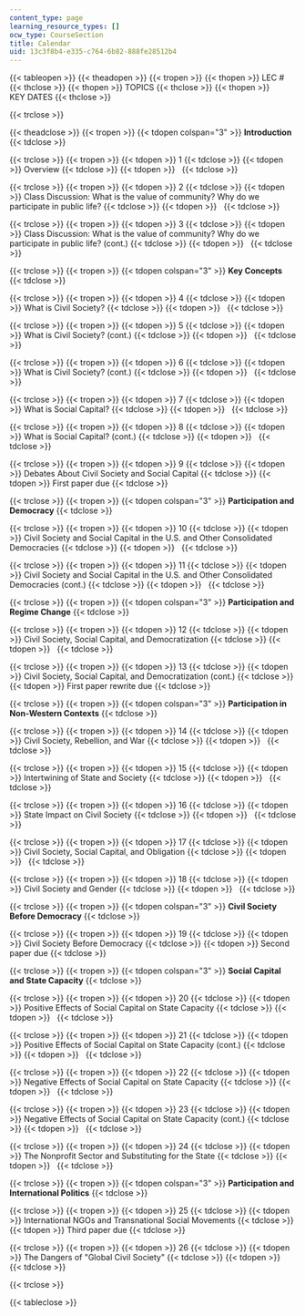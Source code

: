 ```yaml
---
content_type: page
learning_resource_types: []
ocw_type: CourseSection
title: Calendar
uid: 13c3f8b4-e335-c764-6b82-888fe28512b4
---
```


{{< tableopen >}}
{{< theadopen >}}
{{< tropen >}}
{{< thopen >}}
LEC #
{{< thclose >}}
{{< thopen >}}
TOPICS
{{< thclose >}}
{{< thopen >}}
KEY DATES
{{< thclose >}}

{{< trclose >}}

{{< theadclose >}}
{{< tropen >}}
{{< tdopen colspan="3" >}}
**Introduction**
{{< tdclose >}}

{{< trclose >}}
{{< tropen >}}
{{< tdopen >}}
1
{{< tdclose >}}
{{< tdopen >}}
Overview
{{< tdclose >}}
{{< tdopen >}}
 
{{< tdclose >}}

{{< trclose >}}
{{< tropen >}}
{{< tdopen >}}
2
{{< tdclose >}}
{{< tdopen >}}
Class Discussion: What is the value of community? Why do we participate in public life?
{{< tdclose >}}
{{< tdopen >}}
 
{{< tdclose >}}

{{< trclose >}}
{{< tropen >}}
{{< tdopen >}}
3
{{< tdclose >}}
{{< tdopen >}}
Class Discussion: What is the value of community? Why do we participate in public life? (cont.)
{{< tdclose >}}
{{< tdopen >}}
 
{{< tdclose >}}

{{< trclose >}}
{{< tropen >}}
{{< tdopen colspan="3" >}}
**Key Concepts**
{{< tdclose >}}

{{< trclose >}}
{{< tropen >}}
{{< tdopen >}}
4
{{< tdclose >}}
{{< tdopen >}}
What is Civil Society?
{{< tdclose >}}
{{< tdopen >}}
 
{{< tdclose >}}

{{< trclose >}}
{{< tropen >}}
{{< tdopen >}}
5
{{< tdclose >}}
{{< tdopen >}}
What is Civil Society? (cont.)
{{< tdclose >}}
{{< tdopen >}}
 
{{< tdclose >}}

{{< trclose >}}
{{< tropen >}}
{{< tdopen >}}
6
{{< tdclose >}}
{{< tdopen >}}
What is Civil Society? (cont.)
{{< tdclose >}}
{{< tdopen >}}
 
{{< tdclose >}}

{{< trclose >}}
{{< tropen >}}
{{< tdopen >}}
7
{{< tdclose >}}
{{< tdopen >}}
What is Social Capital?
{{< tdclose >}}
{{< tdopen >}}
 
{{< tdclose >}}

{{< trclose >}}
{{< tropen >}}
{{< tdopen >}}
8
{{< tdclose >}}
{{< tdopen >}}
What is Social Capital? (cont.)
{{< tdclose >}}
{{< tdopen >}}
 
{{< tdclose >}}

{{< trclose >}}
{{< tropen >}}
{{< tdopen >}}
9
{{< tdclose >}}
{{< tdopen >}}
Debates About Civil Society and Social Capital
{{< tdclose >}}
{{< tdopen >}}
First paper due
{{< tdclose >}}

{{< trclose >}}
{{< tropen >}}
{{< tdopen colspan="3" >}}
**Participation and Democracy**
{{< tdclose >}}

{{< trclose >}}
{{< tropen >}}
{{< tdopen >}}
10
{{< tdclose >}}
{{< tdopen >}}
Civil Society and Social Capital in the U.S. and Other Consolidated Democracies
{{< tdclose >}}
{{< tdopen >}}
 
{{< tdclose >}}

{{< trclose >}}
{{< tropen >}}
{{< tdopen >}}
11
{{< tdclose >}}
{{< tdopen >}}
Civil Society and Social Capital in the U.S. and Other Consolidated Democracies (cont.)
{{< tdclose >}}
{{< tdopen >}}
 
{{< tdclose >}}

{{< trclose >}}
{{< tropen >}}
{{< tdopen colspan="3" >}}
**Participation and Regime Change**
{{< tdclose >}}

{{< trclose >}}
{{< tropen >}}
{{< tdopen >}}
12
{{< tdclose >}}
{{< tdopen >}}
Civil Society, Social Capital, and Democratization
{{< tdclose >}}
{{< tdopen >}}
 
{{< tdclose >}}

{{< trclose >}}
{{< tropen >}}
{{< tdopen >}}
13
{{< tdclose >}}
{{< tdopen >}}
Civil Society, Social Capital, and Democratization (cont.)
{{< tdclose >}}
{{< tdopen >}}
First paper rewrite due
{{< tdclose >}}

{{< trclose >}}
{{< tropen >}}
{{< tdopen colspan="3" >}}
**Participation in Non-Western Contexts**
{{< tdclose >}}

{{< trclose >}}
{{< tropen >}}
{{< tdopen >}}
14
{{< tdclose >}}
{{< tdopen >}}
Civil Society, Rebellion, and War
{{< tdclose >}}
{{< tdopen >}}
 
{{< tdclose >}}

{{< trclose >}}
{{< tropen >}}
{{< tdopen >}}
15
{{< tdclose >}}
{{< tdopen >}}
Intertwining of State and Society
{{< tdclose >}}
{{< tdopen >}}
 
{{< tdclose >}}

{{< trclose >}}
{{< tropen >}}
{{< tdopen >}}
16
{{< tdclose >}}
{{< tdopen >}}
State Impact on Civil Society
{{< tdclose >}}
{{< tdopen >}}
 
{{< tdclose >}}

{{< trclose >}}
{{< tropen >}}
{{< tdopen >}}
17
{{< tdclose >}}
{{< tdopen >}}
Civil Society, Social Capital, and Obligation
{{< tdclose >}}
{{< tdopen >}}
 
{{< tdclose >}}

{{< trclose >}}
{{< tropen >}}
{{< tdopen >}}
18
{{< tdclose >}}
{{< tdopen >}}
Civil Society and Gender
{{< tdclose >}}
{{< tdopen >}}
 
{{< tdclose >}}

{{< trclose >}}
{{< tropen >}}
{{< tdopen colspan="3" >}}
**Civil Society Before Democracy**
{{< tdclose >}}

{{< trclose >}}
{{< tropen >}}
{{< tdopen >}}
19
{{< tdclose >}}
{{< tdopen >}}
Civil Society Before Democracy
{{< tdclose >}}
{{< tdopen >}}
Second paper due
{{< tdclose >}}

{{< trclose >}}
{{< tropen >}}
{{< tdopen colspan="3" >}}
**Social Capital and State Capacity**
{{< tdclose >}}

{{< trclose >}}
{{< tropen >}}
{{< tdopen >}}
20
{{< tdclose >}}
{{< tdopen >}}
Positive Effects of Social Capital on State Capacity
{{< tdclose >}}
{{< tdopen >}}
 
{{< tdclose >}}

{{< trclose >}}
{{< tropen >}}
{{< tdopen >}}
21
{{< tdclose >}}
{{< tdopen >}}
Positive Effects of Social Capital on State Capacity (cont.)
{{< tdclose >}}
{{< tdopen >}}
 
{{< tdclose >}}

{{< trclose >}}
{{< tropen >}}
{{< tdopen >}}
22
{{< tdclose >}}
{{< tdopen >}}
Negative Effects of Social Capital on State Capacity
{{< tdclose >}}
{{< tdopen >}}
 
{{< tdclose >}}

{{< trclose >}}
{{< tropen >}}
{{< tdopen >}}
23
{{< tdclose >}}
{{< tdopen >}}
Negative Effects of Social Capital on State Capacity (cont.)
{{< tdclose >}}
{{< tdopen >}}
 
{{< tdclose >}}

{{< trclose >}}
{{< tropen >}}
{{< tdopen >}}
24
{{< tdclose >}}
{{< tdopen >}}
The Nonprofit Sector and Substituting for the State
{{< tdclose >}}
{{< tdopen >}}
 
{{< tdclose >}}

{{< trclose >}}
{{< tropen >}}
{{< tdopen colspan="3" >}}
**Participation and International Politics**
{{< tdclose >}}

{{< trclose >}}
{{< tropen >}}
{{< tdopen >}}
25
{{< tdclose >}}
{{< tdopen >}}
International NGOs and Transnational Social Movements
{{< tdclose >}}
{{< tdopen >}}
Third paper due
{{< tdclose >}}

{{< trclose >}}
{{< tropen >}}
{{< tdopen >}}
26
{{< tdclose >}}
{{< tdopen >}}
The Dangers of "Global Civil Society"
{{< tdclose >}}
{{< tdopen >}}
 
{{< tdclose >}}

{{< trclose >}}

{{< tableclose >}}